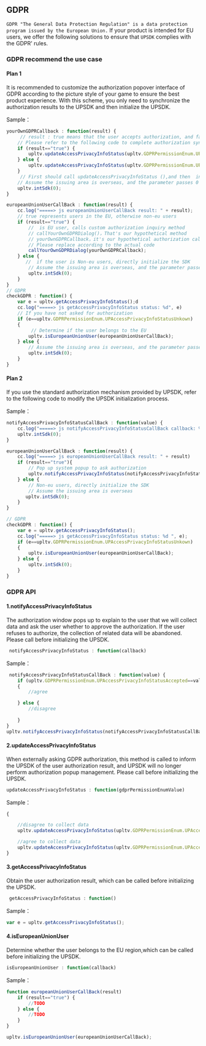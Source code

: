 
## GDPR
`GDPR "The General Data Protection Regulation" is a data protection program issued by the European Union.` If your product is intended for EU users, we offer the following solutions to ensure that `UPSDK` complies with the GDPR' rules.

### GDPR recommend the use case
#### Plan 1
It is recommended to customize the authorization popover interface of GDPR according to the picture style of your game to ensure the best product experience.
With this scheme, you only need to synchronize the authorization results to the UPSDK and then initialize the UPSDK.

Sample：
```javascript
yourOwnGDPRCallback : function(result) {
     // result : true means that the user accepts authorization, and false rejects authorization
    // Please refer to the following code to complete authorization synchronization and initialization of UPSDK
    if (result=="true") {
        upltv.updateAccessPrivacyInfoStatus(upltv.GDPRPermissionEnum.UPAccessPrivacyInfoStatusAccepted);
    } else {
        upltv.updateAccessPrivacyInfoStatus(upltv.GDPRPermissionEnum.UPAccessPrivacyInfoStatusDefined);
    }
     // First should call updateAccessPrivacyInfoStatus (),and then  initialization UPSDK
    // Assume the issuing area is overseas, and the parameter passes 0
    upltv.intSdk(0);
}

europeanUnionUserCallBack : function(result) {
    cc.log("=====> js europeanUnionUserCallBack result: " + result);
    // true represents users in the EU, otherwise non-eu users
    if (result=="true") {
        //  is EU user, calls custom authorization inquiry method
        // callYourOwnGDPRDialog()，That's our hypothetical method
        // yourOwnGDPRCallback，it's our hypothetical authorization callback method
        // Please replace according to the actual code
        callYourOwnGDPRDialog(yourOwnGDPRCallback);
    } else {
       //  if the user is Non-eu users, directly initialize the SDK
        // Assume the issuing area is overseas, and the parameter passes 0
        upltv.intSdk(0);
    }
}
// GDPR
checkGDPR : function() {
    var e = upltv.getAccessPrivacyInfoStatus();d
    cc.log("=====> js getAccessPrivacyInfoStatus status: %d", e)
    // If you have not asked for authorization
    if (e==upltv.GDPRPermissionEnum.UPAccessPrivacyInfoStatusUnkown)
    {
         // Determine if the user belongs to the EU
        upltv.isEuropeanUnionUser(europeanUnionUserCallBack);
    } else {
        // Assume the issuing area is overseas, and the parameter passes 0
        upltv.intSdk(0);
    }
}
``` 

#### Plan 2

If you use the standard authorization mechanism provided by UPSDK, refer to the following code to modify the UPSDK initialization process.

Sample：


```javascript
notifyAccessPrivacyInfoStatusCallBack : function(value) {
    cc.log("=====> js notifyAccessPrivacyInfoStatusCallBack callback: %d ",  value);
    upltv.intSdk(0);
}

europeanUnionUserCallBack : function(result) {
    cc.log("=====> js europeanUnionUserCallBack result: " + result)
    if (result=="true"){
        // Pop up system popup to ask authorization
        upltv.notifyAccessPrivacyInfoStatus(notifyAccessPrivacyInfoStatusCallBack);
    } else {
        // Non-eu users, directly initialize the SDK
        // Assume the issuing area is overseas
       upltv.intSdk(0);
    }
}

// GDPR
checkGDPR : function() {
    var e = upltv.getAccessPrivacyInfoStatus();
    cc.log("=====> js getAccessPrivacyInfoStatus status: %d ", e);
    if (e==upltv.GDPRPermissionEnum.UPAccessPrivacyInfoStatusUnkown)
    {
        upltv.isEuropeanUnionUser(europeanUnionUserCallBack);
    } else {
        upltv.intSdk(0);
    }
}
```
### GDPR API

#### 1.notifyAccessPrivacyInfoStatus
The authorization window pops up to explain to the user that we will collect data and ask the user whether to approve the authorization. If the user refuses to authorize, the collection of related data will be abandoned. Please call before initializing the UPSDK.


```javascript
 notifyAccessPrivacyInfoStatus : function(callback)
```
Sample：

```javascript
 notifyAccessPrivacyInfoStatusCallBack : function(value) {
    if (upltv.GDPRPermissionEnum.UPAccessPrivacyInfoStatusAccepted==value)
    {
        //agree     

    } else {
        //disagree
          
    }
}
upltv.notifyAccessPrivacyInfoStatus(notifyAccessPrivacyInfoStatusCallBack);
```


#### 2.updateAccessPrivacyInfoStatus
When externally asking GDPR authorization, this method is called to inform the UPSDK of the user authorization result, and UPSDK will no longer perform authorization popup management. Please call before initializing the UPSDK.

```javascript
updateAccessPrivacyInfoStatus : function(gdprPermissionEnumValue)
```

Sample：

```javascript
{

    //disagree to collect data
    upltv.updateAccessPrivacyInfoStatus(upltv.GDPRPermissionEnum.UPAccessPrivacyInfoStatusDefined);

    //agree to collect data
    upltv.updateAccessPrivacyInfoStatus(upltv.GDPRPermissionEnum.UPAccessPrivacyInfoStatusAccepted);
}
```


#### 3.getAccessPrivacyInfoStatus
Obtain the user authorization result, which can be called before initializing the UPSDK.

```javascript
 getAccessPrivacyInfoStatus : function()
```

Sample：
```javascript
var e = upltv.getAccessPrivacyInfoStatus();
```

#### 4.isEuropeanUnionUser
Determine whether the user belongs to the EU region,which can be called before initializing the UPSDK.

```javascript
isEuropeanUnionUser : function(callback)
```
Sample：
```javascript
function europeanUnionUserCallBack(result)
    if (result=="true") {
        //TODO
    } else {
        //TODO
    }
}

upltv.isEuropeanUnionUser(europeanUnionUserCallBack);
```

